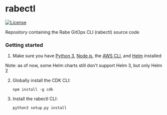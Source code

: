 # rabectl

[![License](https://img.shields.io/github/license/rabe-gitops/rabectl)](LICENSE)

Repository containing the Rabe GitOps CLI (rabectl) source code

### Getting started

1. Make sure you have [Python 3](https://www.python.org/downloads/), [Node.js](https://nodejs.org/it/download/), the [AWS CLI](https://docs.aws.amazon.com/cli/latest/userguide/install-cliv2.html), and [Helm](https://helm.sh/docs/intro/install/) installed

Note: as of now, some Helm charts still don't support Helm 3, but only Helm 2

2. Globally install the CDK CLI:
    ```
    npm install -g cdk
    ```

3. Install the rabectl CLI:
    ```
    python3 setup.py install
    ```

